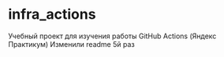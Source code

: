 # infra_actions
Учебный проект для изучения работы GitHub Actions (Яндекс Практикум)
Изменили readme 5й раз